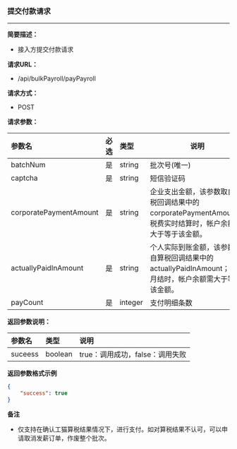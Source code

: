 ### 提交付款请求

---

**简要描述：**

* 接入方提交付款请求

**请求URL：**

* /api/bulkPayroll/payPayroll

**请求方式：**

* POST 

**请求参数：**

| 参数名 | 必选 | 类型 | 说明 |
| :--- | :--- | :--- | --- |
| batchNum | 是 | string | 批次号\(唯一\) |
| captcha | 是 | string | 短信验证码 |
| corporatePaymentAmount | 是 | string | 企业支出金额，该参数取自算税回调结果中的corporatePaymentAmount；税费实时结算时，帐户余额需大于等于该金额。 |
| actuallyPaidInAmount | 是 | string | 个人实际到账金额，该参数取自算税回调结果中的actuallyPaidInAmount；税费月结时，帐户余额需大于等于该金额。 |
| payCount | 是 | integer | 支付明细条数 |

**返回参数说明：**

| 参数名 | 类型 | 说明 |
| :--- | :--- | :--- |
| suceess | boolean | true：调用成功，false：调用失败 |

**返回参数格式示例**

```json
{
    "success": true
}
```

**备注**

* 仅支持在确认工猫算税结果情况下，进行支付。如对算税结果不认可，可以申请取消发薪订单，作废整个批次。



